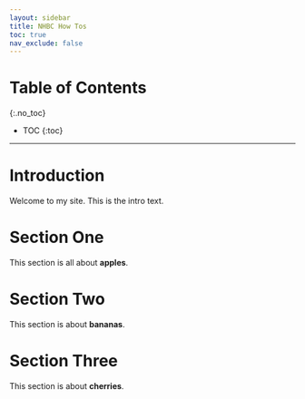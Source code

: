 ```yaml
---
layout: sidebar
title: NHBC How Tos
toc: true
nav_exclude: false
---
```


# Table of Contents
{:.no_toc}

- TOC
{:toc}

---

# Introduction
Welcome to my site. This is the intro text.

# Section One
This section is all about **apples**.

# Section Two
This section is about **bananas**.

# Section Three
This section is about **cherries**.